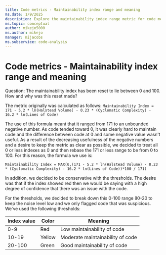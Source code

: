 ```yaml
---
title: Code metrics - Maintainability index range and meaning
ms.date: 1/9/2025
description: Explore the maintainability index range metric for code metrics in Visual Studio and how the reset values are established.
ms.topic: conceptual
author: mikejo5000
ms.author: mikejo
manager: mijacobs
ms.subservice: code-analysis
---
```


# Code metrics - Maintainability index range and meaning

Question: The maintainability index has been reset to lie between 0 and 100. How and why was this reset made?

The metric originally was calculated as follows: `Maintainability Index = 171 - 5.2 * ln(Halstead Volume) - 0.23 * (Cyclomatic Complexity) - 16.2 * ln(Lines of Code)`

The use of this formula meant that it ranged from 171 to an unbounded negative number. As code tended toward 0, it was clearly hard to maintain code and the difference between code at 0 and some negative value wasn't useful. As a result of the decreasing usefulness of the negative numbers and a desire to keep the metric as clear as possible, we decided to treat all 0 or less indexes as 0 and then rebase the 171 or less range to be from 0 to 100. For this reason, the formula we use is:

   `Maintainability Index = MAX(0,(171 - 5.2 * ln(Halstead Volume) - 0.23 * (Cyclomatic Complexity) - 16.2 * ln(Lines of Code))*100 / 171)`

In addition, we decided to be conservative with the thresholds. The desire was that if the index showed red then we would be saying with a high degree of confidence that there was an issue with the code.

For the thresholds, we decided to break down this 0-100 range 80-20 to keep the noise level low and we only flagged code that was suspicious. We've used the following thresholds:

|Index value|Color|Meaning|
|------|----------|-------|
|0-9   | Red | Low maintainability of code|
|10-19 | Yellow | Moderate maintainability of code|
|20-100| Green | Good maintainability of code|
